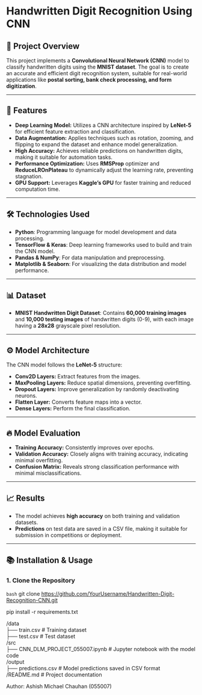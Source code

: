 # Handwritten Digit Recognition Using CNN

## 📄 Project Overview
This project implements a **Convolutional Neural Network (CNN)** model to classify handwritten digits using the **MNIST dataset**. The goal is to create an accurate and efficient digit recognition system, suitable for real-world applications like **postal sorting, bank check processing, and form digitization**.  

---

## 🚀 Features
- **Deep Learning Model:** Utilizes a CNN architecture inspired by **LeNet-5** for efficient feature extraction and classification.  
- **Data Augmentation:** Applies techniques such as rotation, zooming, and flipping to expand the dataset and enhance model generalization.  
- **High Accuracy:** Achieves reliable predictions on handwritten digits, making it suitable for automation tasks.  
- **Performance Optimization:** Uses **RMSProp** optimizer and **ReduceLROnPlateau** to dynamically adjust the learning rate, preventing stagnation.  
- **GPU Support:** Leverages **Kaggle’s GPU** for faster training and reduced computation time.  

---

## 🛠️ Technologies Used
- **Python**: Programming language for model development and data processing.  
- **TensorFlow & Keras**: Deep learning frameworks used to build and train the CNN model.  
- **Pandas & NumPy**: For data manipulation and preprocessing.  
- **Matplotlib & Seaborn**: For visualizing the data distribution and model performance.  

---

## 📊 Dataset  
- **MNIST Handwritten Digit Dataset**: Contains **60,000 training images** and **10,000 testing images** of handwritten digits (0-9), with each image having a **28x28** grayscale pixel resolution.  

---

## ⚙️ Model Architecture
The CNN model follows the **LeNet-5** structure:  


- **Conv2D Layers:** Extract features from the images.  
- **MaxPooling Layers:** Reduce spatial dimensions, preventing overfitting.  
- **Dropout Layers:** Improve generalization by randomly deactivating neurons.  
- **Flatten Layer:** Converts feature maps into a vector.  
- **Dense Layers:** Perform the final classification.  

---

## 🔥 Model Evaluation
- **Training Accuracy:** Consistently improves over epochs.  
- **Validation Accuracy:** Closely aligns with training accuracy, indicating minimal overfitting.  
- **Confusion Matrix:** Reveals strong classification performance with minimal misclassifications.  

---

## 📈 Results
- The model achieves **high accuracy** on both training and validation datasets.  
- **Predictions** on test data are saved in a CSV file, making it suitable for submission in competitions or deployment.  

---

## 📚 Installation & Usage

### 1. Clone the Repository  
```bash```
git clone https://github.com/YourUsername/Handwritten-Digit-Recognition-CNN.git

pip install -r requirements.txt


/data  
    ├── train.csv            # Training dataset  
    ├── test.csv             # Test dataset  
/src  
    ├── CNN_DLM_PROJECT_055007.ipynb  # Jupyter notebook with the model code  
/output  
    ├── predictions.csv      # Model predictions saved in CSV format  
/README.md                   # Project documentation 

Author:
Ashish Michael Chauhan (055007)
